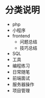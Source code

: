 # 分类说明

 - php
 - 小程序
 - frontend
    - 问题总结
    - 技巧总结
 - SQL
 - 工具
 - 编程练习
 - 日常随笔
 - 前端面试
 - 服务器操作
 - 项目管理
